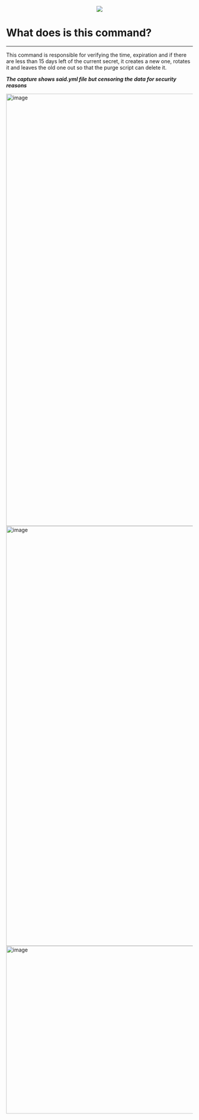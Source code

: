 <p align="center">
  <a href="readme.md">
    <img src="https://img.shields.io/badge/⏻-Cambiar%20a%20Español-green?style=for-the-badge">
  </a>
</p>

# What does is this command?
----------------------------------------------------------

This command is responsible for verifying the time, expiration and if there are less than 15 days left of the current secret, it creates a new one, rotates it and leaves the old one out so that the purge script can delete it.

***The capture shows said.yml file but censoring the data for security reasons***

<img width="1235" height="1162" alt="image" src="https://github.com/user-attachments/assets/4dc99d21-7eea-4d17-b899-ad6161446412" />

<img width="757" height="1129" alt="image" src="https://github.com/user-attachments/assets/d0dc82d5-ea05-4ef3-9766-1ff776a1b167" />

<img width="701" height="451" alt="image" src="https://github.com/user-attachments/assets/399de686-be4a-4379-9c42-dae6d0c3c4b2" />
